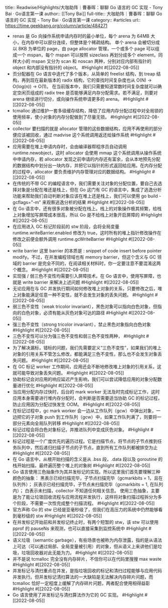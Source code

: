 title:: Readwise/Highlights/大咖助阵｜曹春晖：聊聊 Go 语言的 GC 实现 - Tony Bai · Go语言第一课
author:: [[Tony Bai]]
full-title:: 大咖助阵｜曹春晖：聊聊 Go 语言的 GC 实现 - Tony Bai · Go语言第一课
category:: #articles
url:: https://time.geekbang.org/column/article/484271
- renas 是 Go 向操作系统申请内存时的最小单位，每个 arena 为 64MB 大小，在内存中可以部分连续，但整体是个稀疏结构。
  单个 arena 会被切分成以 8KB 为单位的 page，由 page allocator 管理，一个或多个 page 可以组成一个 mspan，每个 mspan 可以按照 sizeclass 再划分成多个 element。同样大小的 mspan 又分为 scan 和 noscan 两种，分别对应内部有指针的 object 和内部没有指针的 object。 #Highlight #[[2022-08-05]]
- 页分配器在 Go 语言中迭代了多个版本，从简单的 freelist 结构，到 treap 结构，再到现在最新版本的 radix 结构，它的查找时间复杂度也从 O(N) -> O(log(n)) -> O(1)。
  在当前版本中，我们只需要知道常数时间复杂度就可以确定空闲页组成的 radix tree 是否能够满足内存分配需求。若不满足，则要对 arena 继续进行切分，或向操作系统申请更多的 arena。 #Highlight #[[2022-08-05]]
- tcmalloc 通过维护一套多级缓存结构，降低了应用内存分配过程中对全局锁的使用频率，使小对象的内存分配做到了尽量无锁。 #Highlight #[[2022-08-05]]
- collector 要扫描的就是 allocator 管理的这些数据结构，应用不再使用的部分便应该被回收，通过 madvise 这个系统调用返还给操作系统 #Highlight #[[2022-08-05]]
- 应用需要在堆上申请内存时，会由编译器帮程序员自动调用 runtime.newobject，这时 allocator 会使用 mmap 这个系统调用从操作系统中申请内存，若 allocator 发现之前申请的内存还有富余，会从本地预先分配的数据结构中划分出一块内存，并把它以指针的形式返回给应用。在内存分配的过程中，allocator 要负责维护内存管理对应的数据结构。 #Highlight #[[2022-08-05]]
- 在传统的不带 GC 的编程语言中，我们需要关注对象的分配位置，要自己去选择对象是分配在堆还是栈上，但在 Go 这门有 GC 的语言中，集成了逃逸分析功能来帮助我们自动判断对象应该在堆上还是栈上，我们可以使用 go build -gcflags="-m" 来观察逃逸分析的结果 #Highlight #[[2022-08-05]]
- 在 Go 语言中，还有很多对象被分配在栈上。栈上的对象操作极其频繁，给栈上对象增加写屏障成本很高，所以 Go 是不给栈上对象开启屏障的 #Highlight #[[2022-08-05]]
- 在应用进入 GC 标记阶段前的 stw 阶段，会将全局变量 runtime.writeBarrier.enabled 修改为 true，这时所有的堆上指针修改操作在修改之前便会额外调用 runtime.gcWriteBarrier #Highlight #[[2022-08-05]]
- write barrier
  这里 barrier 的本质是 : snippet of code insert before pointer modify。不过，在并发编程领域也有 memory barrier，但这个含义与 GC 领域的 barrier 是完全不同的，在阅读相关材料时，你一定要注意不要混淆这两个概念。 #Highlight #[[2022-08-05]]
- 实现强 / 弱三色不变性均需要引入屏障技术。在 Go 语言中，使用写屏障，也就是 write barrier 来解决上述问题 #Highlight #[[2022-08-05]]
- 无论应用在与 GC 并发执行期间如何修改堆上对象的关系，只要修改之后，堆上对象能满足任意一种不变性，就不会发生对象的丢失问题。 #Highlight #[[2022-08-05]]
- 弱三色不变性（weak tricolor invariant），黑色对象可以指向白色对象，但指向的白色对象，必须有能从灰色对象可达的路径 #Highlight #[[2022-08-05]]
- 强三色不变性（strong tricolor invariant），禁止黑色对象指向白色对象 #Highlight #[[2022-08-05]]
- 三色不变性可以分为强三色不变性和弱三色不变性两种， #Highlight #[[2022-08-05]]
- 为了解决漏标，错标的问题，我们先需要定义“三色不变性”，如果我们的堆上对象的引用关系不管怎么修改，都能满足三色不变性，那么也不会发生对象丢失问题。 #Highlight #[[2022-08-05]]
- 在 GC 标记 worker 工作期间，应用还会不断地修改堆上对象的引用关系，这就可能导致对象丢失问题。 #Highlight #[[2022-08-05]]
- 协助标记会对应用的响应延迟产生影响，我们可以尝试降低应用的对象分配数量进行优化 #Highlight #[[2022-08-05]]
- 当应用分配内存过快时，后台的 mark worker 无法及时完成标记工作，这时应用本身需要进行堆内存分配时，会判断是否需要适当协助 GC 的标记过程，防止应用因为分配过快发生 OOM。 #Highlight #[[2022-08-05]]
- 在标记过程中，gc mark worker 会一边从工作队列（gcw）中弹出对象，一边把它的子对象 push 到工作队列（gcw）中，如果工作队列满了，则要将一部分元素向全局队列转移 #Highlight #[[2022-08-05]]
- 标记过程会将白色对象标记，并推进队列中变成灰色对象。 #Highlight #[[2022-08-05]]
- 标记过程是一个广度优先的遍历过程。它是扫描节点，将节点的子节点推到任务队列中，然后递归扫描子节点的子节点，直到所有工作队列都被排空为止 #Highlight #[[2022-08-05]]
- 在 Go 语言中，从根开始扫描的含义是从 .bss 段，.data 段以及 goroutine 的栈开始扫描，最终遍历整个堆上的对象树 #Highlight #[[2022-08-05]]
- Go 语言使用三色抽象作为其并发标记的实现。所以这里我们首先要理解三种颜色的抽象：
  黑表示已经扫描完毕，子节点扫描完毕（gcmarkbits = 1，且在队列外）；
  灰表示已经扫描完毕，子节点未扫描完毕（gcmarkbits = 1, 在队列内）；
  白表示未扫描，collector 不知道任何相关信息。
  使用三色抽象，主要是为了能让垃圾回收流程与应用流程并发执行，这样将对象扫描过程拆分为多个阶段，不需要一次性完成整个扫描流程。 #Highlight #[[2022-08-05]]
- 官方声称 Go 的 stw 已经是亚毫秒级了，但我们在高压力的系统中仍然能够看到毫秒级的 stw #Highlight #[[2022-08-05]]
- 在并发标记开始前和并发标记终止时，有两个短暂的 stw，该 stw 可以使用 pprof 的 pauseNs 来观测，也可以直接采集到监控系统中 #Highlight #[[2022-08-05]]
- 语义垃圾（semantic garbage），有些场景也被称为内存泄露，指的是从语法上可达（可以通过局部、全局变量被引用）的对象，但从语义上来讲他们是垃圾，垃圾回收器对此无能为力。 #Highlight #[[2022-08-05]]
- 并不是说 tcmalloc 完全没有内存碎片，不信你可以在代码里搜搜 max waste #Highlight #[[2022-08-05]]
- 并发标记与清扫重点在并发，是指垃圾回收的标记和清扫过程能够与应用代码并发执行。但并发标记清扫算法的一大缺陷是无法解决内存碎片问题，而 tcmalloc 恰好一定程度上缓解了内存碎片问题，两者配合使用相得益彰 #Highlight #[[2022-08-05]]
- Go 语言使用了并发标记与清扫算法作为它的 GC 实现。 #Highlight #[[2022-08-05]]